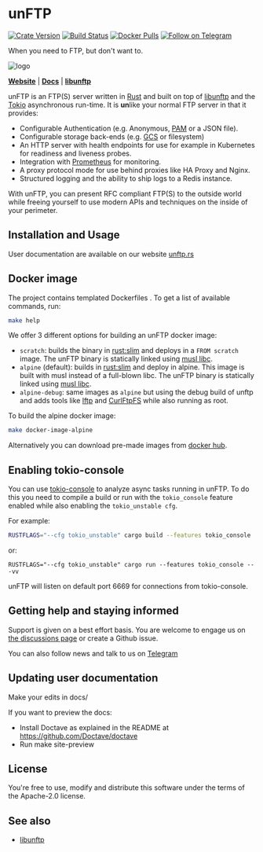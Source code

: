 # unFTP

[![Crate Version](https://img.shields.io/crates/v/unftp.svg)](https://crates.io/crates/unftp)
[![Build Status](https://github.com/bolcom/unFTP/workflows/build/badge.svg?branch=master)](https://github.com/bolcom/unFTP/actions)
[![Docker Pulls](https://img.shields.io/docker/pulls/bolcom/unftp.svg?maxAge=2592000?style=plastic)](https://hub.docker.com/r/bolcom/unftp/)
[![Follow on Telegram](https://img.shields.io/badge/follow%20on-Telegram-brightgreen.svg)](https://t.me/unftp)

When you need to FTP, but don't want to.

![logo](logo.png)

[**Website**](https://unftp.rs) | [**Docs**](https://unftp.rs/server) | [**libunftp**](https://github.com/bolcom/libunftp)

unFTP is an FTP(S) server written in [Rust](https://www.rust-lang.org) and built on top of [libunftp](https://github.com/bolcom/libunftp) and the [Tokio](https://tokio.rs) asynchronous run-time. It is **un**like your normal FTP server in that it provides:

- Configurable Authentication (e.g. Anonymous, [PAM](https://en.wikipedia.org/wiki/Linux_PAM) or a JSON file).
- Configurable storage back-ends (e.g. [GCS](https://cloud.google.com/storage/) or filesystem)
- An HTTP server with health endpoints for use for example in Kubernetes for readiness and liveness probes.
- Integration with [Prometheus](https://prometheus.io) for monitoring.
- A proxy protocol mode for use behind proxies like HA Proxy and Nginx.
- Structured logging and the ability to ship logs to a Redis instance.

With unFTP, you can present RFC compliant FTP(S) to the outside world while freeing yourself to use modern APIs and 
techniques on the inside of your perimeter.

## Installation and Usage

User documentation are available on our website [unftp.rs](https://unftp.rs)

## Docker image

The project contains templated Dockerfiles . To get a list of available commands, run:

```sh
make help
```

We offer 3 different options for building an unFTP docker image:

- `scratch`: builds the binary in [rust:slim](https://hub.docker.com/_/rust) and deploys in a `FROM scratch` image. The unFTP binary is statically linked using [musl libc](https://www.musl-libc.org/).
- `alpine` (default): builds in [rust:slim](https://hub.docker.com/_/rust) and deploy in alpine. This image is built with musl instead of a full-blown libc. The unFTP binary is statically linked using [musl libc](https://www.musl-libc.org/).
- `alpine-debug`: same images as `alpine` but using the debug build of unftp and adds tools like [lftp](https://lftp.yar.ru/) and [CurlFtpFS](http://curlftpfs.sourceforge.net/) while also running as root.

To build the alpine docker image:

```sh
make docker-image-alpine
```

Alternatively you can download pre-made images from [docker hub](https://hub.docker.com/r/bolcom/unftp/tags). 

## Enabling tokio-console

You can use [tokio-console](https://github.com/tokio-rs/console) to analyze async tasks running in unFTP. To do this you 
need to compile a build or run with the `tokio_console` feature enabled while also enabling the `tokio_unstable cfg`. 

For example:

```sh
RUSTFLAGS="--cfg tokio_unstable" cargo build --features tokio_console
```

or:

```shell
RUSTFLAGS="--cfg tokio_unstable" cargo run --features tokio_console -- -vv
```

unFTP will listen on default port 6669 for connections from tokio-console.

## Getting help and staying informed

Support is given on a best effort basis. You are welcome to engage us on [the discussions page](https://github.com/bolcom/unftp/discussions)
or create a Github issue.

You can also follow news and talk to us on [Telegram](https://t.me/unftp) 

## Updating user documentation

Make your edits in docs/

If you want to preview the docs:

- Install Doctave as explained in the README at https://github.com/Doctave/doctave
- Run make site-preview

## License

You're free to use, modify and distribute this software under the terms of the Apache-2.0 license.

## See also

- [libunftp](https://github.com/bolcom/libunftp)
